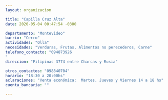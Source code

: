 ```yaml
---
layout: organizacion

title: "Capilla Cruz Alta"
date: 2020-05-04 00:47:54 -0300

departamento: "Montevideo"
barrio: "Cerro"
actividades: "Olla"
necesidades: "Verduras, Frutas, Alimentos no perecederos, Carne"
telefono_contacto: "094873926
"
direccion: "Filipinas 3774 entre Charcas y Rusia"

otros_contactos: "098840704"
horario: "18:30 a 20:00hs"
aclaraciones: "Venta económica:  Martes, Jueves y Viernes 14 a 18 hs"
cuenta_bancaria: ""

---
```

